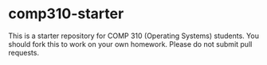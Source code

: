 # comp310-starter
This is a starter repository for COMP 310 (Operating Systems) students. You should fork this to work on your own homework. Please do not submit pull requests.

